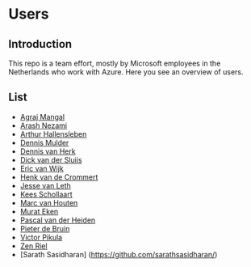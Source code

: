 # Users

## Introduction
This repo is a team effort, mostly by Microsoft employees in the Netherlands who work with Azure. Here you see an overview of users.

## List
* [Agraj Mangal](https://github.com/agrajm)
* [Arash Nezami](https://github.com/anezami)
* [Arthur Hallensleben](https://github.com/ahallensleben)
* [Dennis Mulder](https://github.com/dennismulder)
* [Dennis van Herk](https://github.com/dvherk)
* [Dick van der Sluijs](https://github.com/dedvds)
* [Eric van Wijk](https://github.com/geekzter)
* [Henk van de Crommert](https://github.com/Hevand)
* [Jesse van Leth](https://github.com/jessevl)
* [Kees Schollaart](https://github.com/keesschollaart81)
* [Marc van Houten](https://github.com/marcvanhouten)
* [Murat Eken](https://github.com/meken)
* [Pascal van der Heiden](https://github.com/pascalvanderheiden)
* [Pieter de Bruin](https://github.com/pdebruin)
* [Victor Pikula](https://github.com/victorp13)
* [Zen Riel](https://github.com/zenulous)
* [Sarath Sasidharan] (https://github.com/sarathsasidharan/)
